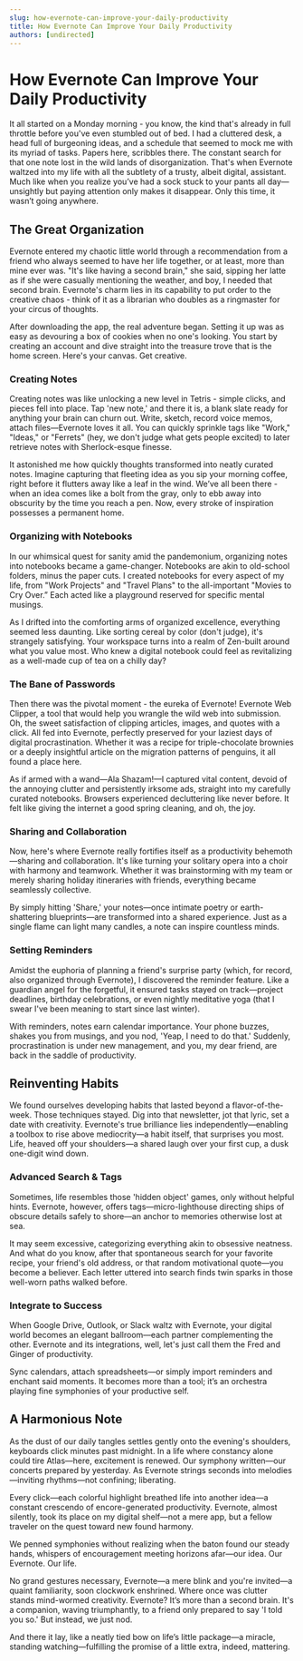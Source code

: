 ```yaml
---
slug: how-evernote-can-improve-your-daily-productivity
title: How Evernote Can Improve Your Daily Productivity
authors: [undirected]
---
```



# How Evernote Can Improve Your Daily Productivity

It all started on a Monday morning - you know, the kind that's already in full throttle before you've even stumbled out of bed. I had a cluttered desk, a head full of burgeoning ideas, and a schedule that seemed to mock me with its myriad of tasks. Papers here, scribbles there. The constant search for that one note lost in the wild lands of disorganization. That's when Evernote waltzed into my life with all the subtlety of a trusty, albeit digital, assistant. Much like when you realize you’ve had a sock stuck to your pants all day—unsightly but paying attention only makes it disappear. Only this time, it wasn’t going anywhere.

## The Great Organization

Evernote entered my chaotic little world through a recommendation from a friend who always seemed to have her life together, or at least, more than mine ever was. "It's like having a second brain," she said, sipping her latte as if she were casually mentioning the weather, and boy, I needed that second brain. Evernote's charm lies in its capability to put order to the creative chaos - think of it as a librarian who doubles as a ringmaster for your circus of thoughts.

After downloading the app, the real adventure began. Setting it up was as easy as devouring a box of cookies when no one's looking. You start by creating an account and dive straight into the treasure trove that is the home screen. Here's your canvas. Get creative.

### Creating Notes

Creating notes was like unlocking a new level in Tetris - simple clicks, and pieces fell into place. Tap 'new note,' and there it is, a blank slate ready for anything your brain can churn out. Write, sketch, record voice memos, attach files—Evernote loves it all. You can quickly sprinkle tags like "Work," "Ideas," or "Ferrets" (hey, we don't judge what gets people excited) to later retrieve notes with Sherlock-esque finesse.

It astonished me how quickly thoughts transformed into neatly curated notes. Imagine capturing that fleeting idea as you sip your morning coffee, right before it flutters away like a leaf in the wind. We’ve all been there - when an idea comes like a bolt from the gray, only to ebb away into obscurity by the time you reach a pen. Now, every stroke of inspiration possesses a permanent home.

### Organizing with Notebooks

In our whimsical quest for sanity amid the pandemonium, organizing notes into notebooks became a game-changer. Notebooks are akin to old-school folders, minus the paper cuts. I created notebooks for every aspect of my life, from "Work Projects" and "Travel Plans" to the all-important "Movies to Cry Over.” Each acted like a playground reserved for specific mental musings.

As I drifted into the comforting arms of organized excellence, everything seemed less daunting. Like sorting cereal by color (don't judge), it's strangely satisfying. Your workspace turns into a realm of Zen-built around what you value most. Who knew a digital notebook could feel as revitalizing as a well-made cup of tea on a chilly day?

### The Bane of Passwords

Then there was the pivotal moment - the eureka of Evernote! Evernote Web Clipper, a tool that would help you wrangle the wild web into submission. Oh, the sweet satisfaction of clipping articles, images, and quotes with a click. All fed into Evernote, perfectly preserved for your laziest days of digital procrastination. Whether it was a recipe for triple-chocolate brownies or a deeply insightful article on the migration patterns of penguins, it all found a place here.

As if armed with a wand—Ala Shazam!—I captured vital content, devoid of the annoying clutter and persistently irksome ads, straight into my carefully curated notebooks. Browsers experienced decluttering like never before. It felt like giving the internet a good spring cleaning, and oh, the joy.

### Sharing and Collaboration

Now, here's where Evernote really fortifies itself as a productivity behemoth—sharing and collaboration. It's like turning your solitary opera into a choir with harmony and teamwork. Whether it was brainstorming with my team or merely sharing holiday itineraries with friends, everything became seamlessly collective.

By simply hitting 'Share,' your notes—once intimate poetry or earth-shattering blueprints—are transformed into a shared experience. Just as a single flame can light many candles, a note can inspire countless minds.

### Setting Reminders 

Amidst the euphoria of planning a friend's surprise party (which, for record, also organized through Evernote), I discovered the reminder feature. Like a guardian angel for the forgetful, it ensured tasks stayed on track—project deadlines, birthday celebrations, or even nightly meditative yoga (that I swear I've been meaning to start since last winter). 

With reminders, notes earn calendar importance. Your phone buzzes, shakes you from musings, and you nod, 'Yeap, I need to do that.' Suddenly, procrastination is under new management, and you, my dear friend, are back in the saddle of productivity.

## Reinventing Habits

We found ourselves developing habits that lasted beyond a flavor-of-the-week. Those techniques stayed. Dig into that newsletter, jot that lyric, set a date with creativity. Evernote's true brilliance lies independently—enabling a toolbox to rise above mediocrity—a habit itself, that surprises you most. Life, heaved off your shoulders—a shared laugh over your first cup, a dusk one-digit wind down.

### Advanced Search & Tags

Sometimes, life resembles those 'hidden object' games, only without helpful hints. Evernote, however, offers tags—micro-lighthouse directing ships of obscure details safely to shore—an anchor to memories otherwise lost at sea.

It may seem excessive, categorizing everything akin to obsessive neatness. And what do you know, after that spontaneous search for your favorite recipe, your friend's old address, or that random motivational quote—you become a believer. Each letter uttered into search finds twin sparks in those well-worn paths walked before.

### Integrate to Success

When Google Drive, Outlook, or Slack waltz with Evernote, your digital world becomes an elegant ballroom—each partner complementing the other. Evernote and its integrations, well, let's just call them the Fred and Ginger of productivity.

Sync calendars, attach spreadsheets—or simply import reminders and enchant said moments. It becomes more than a tool; it’s an orchestra playing fine symphonies of your productive self.

## A Harmonious Note

As the dust of our daily tangles settles gently onto the evening's shoulders, keyboards click minutes past midnight. In a life where constancy alone could tire Atlas—here, excitement is renewed. Our symphony written—our concerts prepared by yesterday. As Evernote strings seconds into melodies—inviting rhythms—not confining; liberating.

Every click—each colorful highlight breathed life into another idea—a constant crescendo of encore-generated productivity. Evernote, almost silently, took its place on my digital shelf—not a mere app, but a fellow traveler on the quest toward new found harmony.

We penned symphonies without realizing when the baton found our steady hands, whispers of encouragement meeting horizons afar—our idea. Our Evernote. Our life.

No grand gestures necessary, Evernote—a mere blink and you're invited—a quaint familiarity, soon clockwork enshrined. Where once was clutter stands mind-wormed creativity. Evernote? It’s more than a second brain. It's a companion, waving triumphantly, to a friend only prepared to say 'I told you so.' But instead, we just nod.

And there it lay, like a neatly tied bow on life’s little package—a miracle, standing watching—fulfilling the promise of a little extra, indeed, mattering.